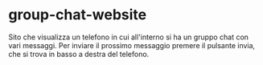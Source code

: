 # group-chat-website
Sito che visualizza un telefono in cui all'interno si ha un gruppo chat con vari messaggi. Per inviare il prossimo messaggio premere il pulsante invia, che si trova in basso a destra del telefono.
